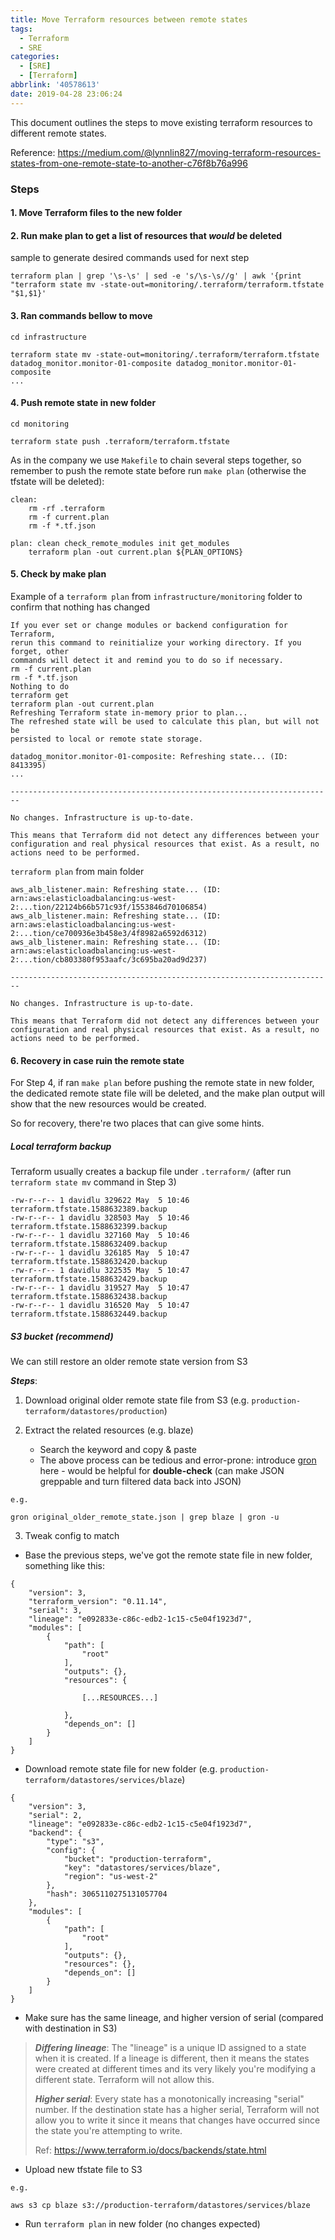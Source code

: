 ```yaml
---
title: Move Terraform resources between remote states
tags: 
  - Terraform
  - SRE
categories:
  - [SRE]
  - [Terraform]
abbrlink: '40578613'
date: 2019-04-28 23:06:24
---
```


This document outlines the steps to move existing terraform resources to different remote states.

Reference: https://medium.com/@lynnlin827/moving-terraform-resources-states-from-one-remote-state-to-another-c76f8b76a996

### Steps

#### 1. Move Terraform files to the new folder

#### 2. Run make plan to get a list of resources that *would* be deleted

sample to generate desired commands used for next step

```
terraform plan | grep '\s-\s' | sed -e 's/\s-\s//g' | awk '{print "terraform state mv -state-out=monitoring/.terraform/terraform.tfstate "$1,$1}'
```

<!-- more -->

#### 3. Ran commands bellow to move

```
cd infrastructure
 
terraform state mv -state-out=monitoring/.terraform/terraform.tfstate datadog_monitor.monitor-01-composite datadog_monitor.monitor-01-composite
...
```
 
#### 4. Push remote state in new folder

```
cd monitoring

terraform state push .terraform/terraform.tfstate
```

As in the company we use `Makefile` to chain several steps together, so remember to push the remote state before run `make plan` (otherwise the tfstate will be deleted):

```
clean:
	rm -rf .terraform
	rm -f current.plan
	rm -f *.tf.json

plan: clean check_remote_modules init get_modules
	terraform plan -out current.plan ${PLAN_OPTIONS}
```

#### 5. Check by make plan

Example of a `terraform plan` from `infrastructure/monitoring` folder to confirm that nothing has changed

```
If you ever set or change modules or backend configuration for Terraform,
rerun this command to reinitialize your working directory. If you forget, other
commands will detect it and remind you to do so if necessary.
rm -f current.plan
rm -f *.tf.json
Nothing to do
terraform get
terraform plan -out current.plan
Refreshing Terraform state in-memory prior to plan...
The refreshed state will be used to calculate this plan, but will not be
persisted to local or remote state storage.
 
datadog_monitor.monitor-01-composite: Refreshing state... (ID: 8413395)
...

------------------------------------------------------------------------
 
No changes. Infrastructure is up-to-date.
 
This means that Terraform did not detect any differences between your
configuration and real physical resources that exist. As a result, no
actions need to be performed.
```

`terraform plan` from main folder

```
aws_alb_listener.main: Refreshing state... (ID: arn:aws:elasticloadbalancing:us-west-2:...tion/22124b66b571c93f/1553846d70106854)
aws_alb_listener.main: Refreshing state... (ID: arn:aws:elasticloadbalancing:us-west-2:...tion/ce700936e3b458e3/4f8982a6592d6312)
aws_alb_listener.main: Refreshing state... (ID: arn:aws:elasticloadbalancing:us-west-2:...tion/cb803380f953aafc/3c695ba20ad9d237)
 
------------------------------------------------------------------------
 
No changes. Infrastructure is up-to-date.
 
This means that Terraform did not detect any differences between your
configuration and real physical resources that exist. As a result, no
actions need to be performed.
```

#### 6. Recovery in case ruin the remote state

For Step 4, if ran `make plan` before pushing the remote state in new folder, the dedicated remote state file will be deleted, and the make plan output will show that the new resources would be created.

So for recovery, there're two places that can give some hints.

##### Local terraform backup
Terraform usually creates a backup file under `.terraform/` (after run `terraform state mv` command in Step 3)

```
-rw-r--r-- 1 davidlu 329622 May  5 10:46 terraform.tfstate.1588632389.backup
-rw-r--r-- 1 davidlu 328503 May  5 10:46 terraform.tfstate.1588632399.backup
-rw-r--r-- 1 davidlu 327160 May  5 10:46 terraform.tfstate.1588632409.backup
-rw-r--r-- 1 davidlu 326185 May  5 10:47 terraform.tfstate.1588632420.backup
-rw-r--r-- 1 davidlu 322535 May  5 10:47 terraform.tfstate.1588632429.backup
-rw-r--r-- 1 davidlu 319527 May  5 10:47 terraform.tfstate.1588632438.backup
-rw-r--r-- 1 davidlu 316520 May  5 10:47 terraform.tfstate.1588632449.backup
```

##### S3 bucket (recommend)
We can still restore an older remote state version from S3

***Steps***:

1. Download original older remote state file from S3 (e.g. `production-terraform/datastores/production`)

2. Extract the related resources (e.g. blaze)
   -  Search the keyword and copy & paste
   -  The above process can be tedious and error-prone: introduce [gron](https://github.com/tomnomnom/gron) here - would be helpful for **double-check** (can make JSON greppable and turn filtered data back into JSON)

```
e.g.

gron original_older_remote_state.json | grep blaze | gron -u
```

3. Tweak config to match

- Base the previous steps, we've got the remote state file in new folder, something like this:

```
{
    "version": 3,
    "terraform_version": "0.11.14",
    "serial": 3,
    "lineage": "e092833e-c86c-edb2-1c15-c5e04f1923d7",
    "modules": [
        {
            "path": [
                "root"
            ],
            "outputs": {},
            "resources": {

                [...RESOURCES...]

            },
            "depends_on": []
        }
    ]
}
```

  - Download remote state file for new folder (e.g. `production-terraform/datastores/services/blaze`)

```
{
    "version": 3,
    "serial": 2,
    "lineage": "e092833e-c86c-edb2-1c15-c5e04f1923d7",
    "backend": {
        "type": "s3",
        "config": {
            "bucket": "production-terraform",
            "key": "datastores/services/blaze",
            "region": "us-west-2"
        },
        "hash": 3065110275131057704
    },
    "modules": [
        {
            "path": [
                "root"
            ],
            "outputs": {},
            "resources": {},
            "depends_on": []
        }
    ]
}
```


   - Make sure has the same lineage, and higher version of serial (compared with destination in S3)

> ***Differing lineage***: The "lineage" is a unique ID assigned to a state when it is created. If a lineage is different, then it means the states were created at different times and its very likely you're modifying a different state. Terraform will not allow this.
>
> ***Higher serial***: Every state has a monotonically increasing "serial" number. If the destination state has a higher serial, Terraform will not allow you to write it since it means that changes have occurred since the state you're attempting to write.
>
> Ref: https://www.terraform.io/docs/backends/state.html

   - Upload new tfstate file to S3

```
e.g.

aws s3 cp blaze s3://production-terraform/datastores/services/blaze
```

  - Run `terraform plan` in new folder (no changes expected)